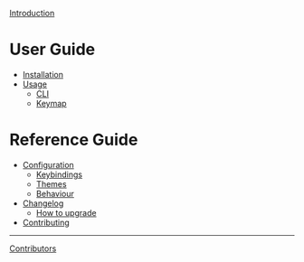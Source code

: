 [Introduction](../../README.md)

# User Guide

- [Installation](./user-guide/installation.md)
- [Usage](./user-guide/usage.md)
    - [CLI]()
    - [Keymap]()

# Reference Guide

- [Configuration]()
    - [Keybindings]()
    - [Themes]()
    - [Behaviour]()
- [Changelog]()
    - [How to upgrade]()
- [Contributing]()

-----------

[Contributors]()
